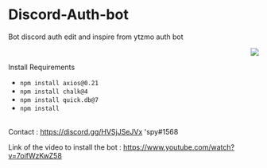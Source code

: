 # Discord-Auth-bot
Bot discord auth edit and inspire from ytzmo auth bot

<p align="right">
<img src="https://cdn.discordapp.com/attachments/998205554407256136/998208228175401100/Capture.PNG">
</p>

Install Requirements

* `npm install axios@0.21`
* `npm install chalk@4`
* `npm install quick.db@7`
* `npm install`
<br><br>

Contact :
https://discord.gg/HVSjJSeJVx 
'spy#1568

Link of the video to install the bot : https://www.youtube.com/watch?v=7oifWzKwZ58
